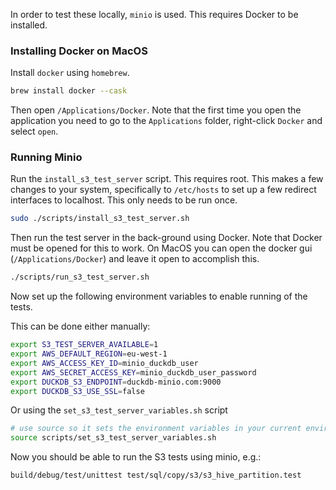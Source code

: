 
In order to test these locally, `minio` is used. This requires Docker to be installed.

### Installing Docker on MacOS

Install `docker` using `homebrew`.


```bash
brew install docker --cask
```

Then open `/Applications/Docker`. Note that the first time you open the application you need to go to the `Applications` folder, right-click `Docker` and select `open`.

### Running Minio

Run the `install_s3_test_server` script. This requires root. This makes a few changes to your system, specifically to `/etc/hosts` to set up a few redirect interfaces to localhost. This only needs to be run once.

```bash
sudo ./scripts/install_s3_test_server.sh
```

Then run the test server in the back-ground using Docker. Note that Docker must be opened for this to work. On MacOS you can open the docker gui (`/Applications/Docker`) and leave it open to accomplish this.


```bash
./scripts/run_s3_test_server.sh
```

Now set up the following environment variables to enable running of the tests.

This can be done either manually:
```bash
export S3_TEST_SERVER_AVAILABLE=1
export AWS_DEFAULT_REGION=eu-west-1
export AWS_ACCESS_KEY_ID=minio_duckdb_user
export AWS_SECRET_ACCESS_KEY=minio_duckdb_user_password
export DUCKDB_S3_ENDPOINT=duckdb-minio.com:9000  
export DUCKDB_S3_USE_SSL=false
```

Or using the `set_s3_test_server_variables.sh` script  

```bash
# use source so it sets the environment variables in your current environment
source scripts/set_s3_test_server_variables.sh
```

Now you should be able to run the S3 tests using minio, e.g.:

```bash
build/debug/test/unittest test/sql/copy/s3/s3_hive_partition.test
```

